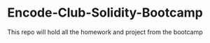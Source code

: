 # Encode-Club-Solidity-Bootcamp

This repo will hold all the homework and project from the bootcamp
